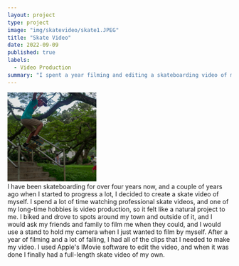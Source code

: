 ```yaml
---
layout: project
type: project
image: "img/skatevideo/skate1.JPEG"
title: "Skate Video"
date: 2022-09-09
published: true
labels:
  - Video Production
summary: "I spent a year filming and editing a skateboarding video of myself with the help of my friends and family who helped to film me."
---
```


<div class="text-center p-4">
  <img width="200px" src="../img/skatevideo/skate2.JPEG" class="img-thumbnail" >
</div>
I have been skateboarding for over four years now, and a couple of years ago when I started to progress a lot, I decided to create a skate video of myself. I spend a lot of time watching professional skate videos, and one of my long-time hobbies is video production, so it felt like a natural project to me. I biked and drove to spots around my town and outside of it, and I would ask my friends and family to film me when they could, and I would use a stand to hold my camera when I just wanted to film by myself. After a year of filming and a lot of falling, I had all of the clips that I needed to make my video. I used Apple's IMovie software to edit the video, and when it was done I finally had a full-length skate video of my own. 
